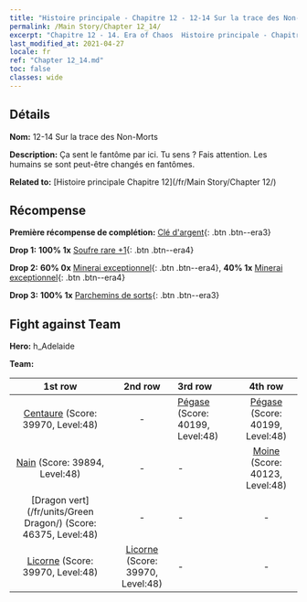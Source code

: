 ```yaml
---
title: "Histoire principale - Chapitre 12 - 12-14 Sur la trace des Non-Morts"
permalink: /Main Story/Chapter 12_14/
excerpt: "Chapitre 12 - 14. Era of Chaos  Histoire principale - Chapitre 12_14. 12-14 Sur la trace des Non-Morts"
last_modified_at: 2021-04-27
locale: fr
ref: "Chapter 12_14.md"
toc: false
classes: wide
---
```


## Détails

 **Nom:** 12-14 Sur la trace des Non-Morts

 **Description:** Ça sent le fantôme par ici. Tu sens ? Fais attention. Les humains se sont peut-être changés en fantômes.

 **Related to:** [Histoire principale Chapitre 12](/fr/Main Story/Chapter 12/)

## Récompense

 **Première récompense de complétion:** [Clé d'argent](/ItemsFR/con_693/){: .btn .btn--era3}

 **Drop 1:** **100% 1x** [Soufre rare +1](/ItemsFR/mat_43/){: .btn .btn--era4}

 **Drop 2:** **60% 0x** [Minerai exceptionnel](/ItemsFR/mat_33/){: .btn .btn--era4}, **40% 1x** [Minerai exceptionnel](/ItemsFR/mat_33/){: .btn .btn--era4}

 **Drop 3:** **100% 1x** [Parchemins de sorts](/ItemsFR/con_694/){: .btn .btn--era3}


## Fight against Team
 **Hero:** h_Adelaide

 **Team:**


  | 1st row | 2nd row | 3rd row | 4th row |
  |:----:|:----:|:----|:----:|
  | [Centaure](/fr/units/Centaur/) (Score: 39970, Level:48)  | - | [Pégase](/fr/units/Pegasus/) (Score: 40199, Level:48)  | [Pégase](/fr/units/Pegasus/) (Score: 40199, Level:48)  |
  | [Nain](/fr/units/Dwarf/) (Score: 39894, Level:48)  | - | - | [Moine](/fr/units/Monk/) (Score: 40123, Level:48)  |
  | [Dragon vert](/fr/units/Green Dragon/) (Score: 46375, Level:48)  | - | - | - |
  | [Licorne](/fr/units/Unicorn/) (Score: 39970, Level:48)  | [Licorne](/fr/units/Unicorn/) (Score: 39970, Level:48)  | - | - |


